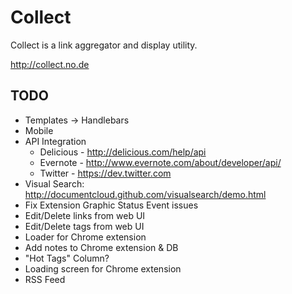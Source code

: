 Collect
=================

Collect is a link aggregator and display utility.

http://collect.no.de

TODO
----------

* Templates -> Handlebars
* Mobile
* API Integration
    * Delicious - http://delicious.com/help/api 
    * Evernote - http://www.evernote.com/about/developer/api/
    * Twitter - https://dev.twitter.com 
* Visual Search: http://documentcloud.github.com/visualsearch/demo.html
* Fix Extension Graphic Status Event issues
* Edit/Delete links from web UI
* Edit/Delete tags from web UI
* Loader for Chrome extension
* Add notes to Chrome extension & DB
* "Hot Tags" Column?
* Loading screen for Chrome extension
* RSS Feed

